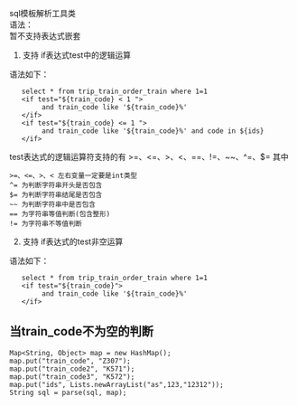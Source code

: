sql模板解析工具类  
语法：  
暂不支持表达式嵌套

1. 支持 if表达式test中的逻辑运算

语法如下：
```	
   select * from trip_train_order_train where 1=1
   <if test="${train_code} < 1 ">
		and train_code like '${train_code}%'
   </if>
   <if test="${train_code} <= 1 ">
		and train_code like '${train_code}%' and code in ${ids}
   </if>
```
<if test="" > test表达式的逻辑运算符支持的有 >=、<=、>、<、==、!=、~~、^=、$=
其中
```					   
>=、<=、>、< 左右变量一定要是int类型
^= 为判断字符串开头是否包含
$= 为判断字符串结尾是否包含
~~ 为判断字符串中是否包含
== 为字符串等值判断(包含整形)
!= 为字符串不等值判断
```

2. 支持 if表达式的test非空运算

语法如下：
```	
   select * from trip_train_order_train where 1=1
   <if test="${train_code}">
		and train_code like '${train_code}%' 
   </if>
```
当train_code不为空的判断
-------------------------------------------------------------------
	Map<String, Object> map = new HashMap();
	map.put("train_code", "Z307");
	map.put("train_code2", "K571");
	map.put("train_code3", "K572");
	map.put("ids", Lists.newArrayList("as",123,"12312"));
	String sql = parse(sql, map);
	
